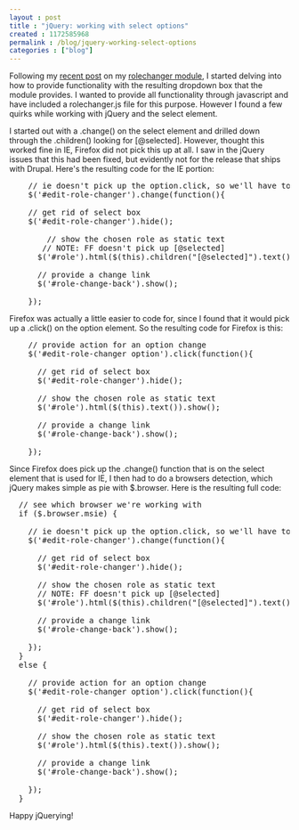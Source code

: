 ```yaml
---
layout : post
title : "jQuery: working with select options"
created : 1172585968
permalink : /blog/jquery-working-select-options
categories : ["blog"]
---
```

Following my <a href="/rolechanger/">recent post</a> on my <a href="http://drupal.org/project/rolechanger/">rolechanger module</a>, I started delving into how to provide functionality with the resulting dropdown box that the module provides. I wanted to provide all functionality through javascript and have included a rolechanger.js file for this purpose. However I found a few quirks while working with jQuery and the select element.

I started out with a .change() on the select element and drilled down through the .children() looking for [@selected]. However, thought this worked fine in IE, Firefox did not pick this up at all. I saw in the jQuery issues that this had been fixed, but evidently not for the release that ships with Drupal. Here's the resulting code for the IE portion:
<pre>
    // ie doesn't pick up the option.click, so we'll have to use the select.change
    $('#edit-role-changer').change(function(){

  	// get rid of select box
  	$('#edit-role-changer').hide();

        // show the chosen role as static text
       // NOTE: FF doesn't pick up [@selected]
      $('#role').html($(this).children("[@selected]").text()).show();

      // provide a change link
      $('#role-change-back').show();

    });
</pre>

Firefox was actually a little easier to code for, since I found that it would pick up a .click() on the option element. So the resulting code for Firefox is this:
<pre>
    // provide action for an option change
    $('#edit-role-changer option').click(function(){

  	  // get rid of select box
  	  $('#edit-role-changer').hide();

  	  // show the chosen role as static text
      $('#role').html($(this).text()).show();

      // provide a change link
      $('#role-change-back').show();

    });
</pre>

Since Firefox does pick up the .change() function that is on the select element that is used for IE, I then had to do a browsers detection, which jQuery makes simple as pie with $.browser. Here is the resulting full code:
<pre>
  // see which browser we're working with
  if ($.browser.msie) {

    // ie doesn't pick up the option.click, so we'll have to use the select.change
    $('#edit-role-changer').change(function(){

  	  // get rid of select box
  	  $('#edit-role-changer').hide();

  	  // show the chosen role as static text
  	  // NOTE: FF doesn't pick up [@selected]
      $('#role').html($(this).children("[@selected]").text()).show();

      // provide a change link
      $('#role-change-back').show();

    });
  }
  else {

    // provide action for an option change
    $('#edit-role-changer option').click(function(){

  	  // get rid of select box
  	  $('#edit-role-changer').hide();

  	  // show the chosen role as static text
      $('#role').html($(this).text()).show();

      // provide a change link
      $('#role-change-back').show();

    });
  }
</pre>

Happy jQuerying!